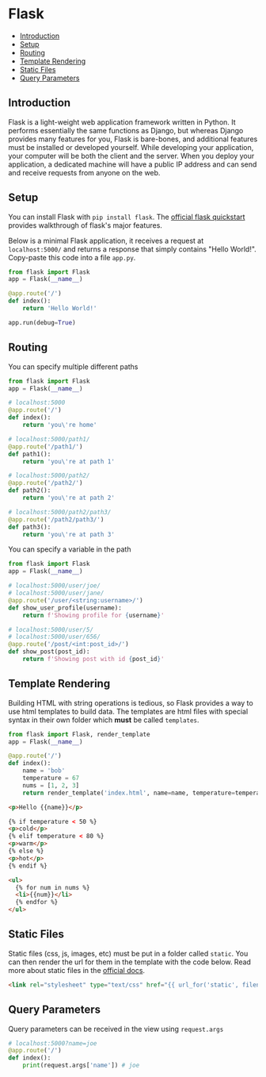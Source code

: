 
# Flask

- [Introduction](#introduction)
- [Setup](#setup)
- [Routing](#routing)
- [Template Rendering](#template-rendering)
- [Static Files](#static-files)
- [Query Parameters](#query-parameters)


## Introduction

Flask is a light-weight web application framework written in Python. It performs essentially the same functions as Django, but whereas Django provides many features for you, Flask is bare-bones, and additional features must be installed or developed yourself. While developing your application, your computer will be both the client and the server. When you deploy your application, a dedicated machine will have a public IP address and can send and receive requests from anyone on the web.

## Setup

You can install Flask with `pip install flask`. The [official flask quickstart](https://flask.palletsprojects.com/en/1.1.x/quickstart/) provides walkthrough of flask's major features.

Below is a minimal Flask application, it receives a request at `localhost:5000/` and returns a response that simply contains "Hello World!". Copy-paste this code into a file `app.py`.

```python
from flask import Flask
app = Flask(__name__)

@app.route('/')
def index():
    return 'Hello World!'

app.run(debug=True)
```


## Routing


You can specify multiple different paths

```python
from flask import Flask
app = Flask(__name__)

# localhost:5000
@app.route('/')
def index():
    return 'you\'re home'

# localhost:5000/path1/
@app.route('/path1/')
def path1():
    return 'you\'re at path 1'

# localhost:5000/path2/
@app.route('/path2/')
def path2():
    return 'you\'re at path 2'

# localhost:5000/path2/path3/
@app.route('/path2/path3/')
def path3():
    return 'you\'re at path 3'
```


You can specify a variable in the path

```python
from flask import Flask
app = Flask(__name__)

# localhost:5000/user/joe/
# localhost:5000/user/jane/
@app.route('/user/<string:username>/')
def show_user_profile(username):
    return f'Showing profile for {username}'

# localhost:5000/user/5/
# localhost:5000/user/656/
@app.route('/post/<int:post_id>/')
def show_post(post_id):
    return f'Showing post with id {post_id}'

```

## Template Rendering

Building HTML with string operations is tedious, so Flask provides a way to use html templates to build data. The templates are html files with special syntax in their own folder which **must** be called `templates`.

```python
from flask import Flask, render_template
app = Flask(__name__)

@app.route('/')
def index():
    name = 'bob'
    temperature = 67
    nums = [1, 2, 3]  
    return render_template('index.html', name=name, temperature=temperature, nums=nums)
```

```html
<p>Hello {{name}}</p>

{% if temperature < 50 %}
<p>cold</p>
{% elif temperature < 80 %}
<p>warm</p>
{% else %}
<p>hot</p>
{% endif %}

<ul>
  {% for num in nums %}
  <li>{{num}}</li>
  {% endfor %}
</ul>
```

## Static Files

Static files (css, js, images, etc) must be put in a folder called `static`. You can then render the url for them in the template with the code below. Read more about static files in the [official docs](https://flask.palletsprojects.com/en/1.1.x/tutorial/static/).

```html
<link rel="stylesheet" type="text/css" href="{{ url_for('static', filename='style.css') }}"/>
```


## Query Parameters

Query parameters can be received in the view using `request.args`


```python
# localhost:5000?name=joe
@app.route('/')
def index():
    print(request.args['name']) # joe
```

